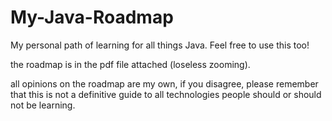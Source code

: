 # My-Java-Roadmap
My personal path of learning for all things Java. Feel free to use this too!

the roadmap is in the pdf file attached (loseless zooming).

all opinions on the roadmap are my own, if you disagree, please remember that this is not a definitive guide to all technologies people should or should not be learning.
